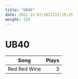 ```yaml
---
title: "UB40"
date: 2022-12-07/2022T23:19:25
weight: 220
---
```


# UB40

 Song | Plays 
----- | -----:
Red Red Wine | 3
